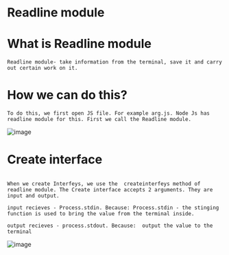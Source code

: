 # Readline module

# What is Readline module 

```
Readline module- take information from the terminal, save it and carry out certain work on it.
```

# How we can do this? 

```
To do this, we first open JS file. For example arg.js. Node Js has readline module for this. First we call the Readline module.

```
![image](https://user-images.githubusercontent.com/119097684/204076992-c13134d0-45b5-4d70-8452-09e00b7ce4ca.png)

# Create interface

```

When we create Interfeys, we use the  createinterfeys method of readline module. The Create interface accepts 2 arguments. They are input and output.

input recieves - Process.stdin. Because: Process.stdin - the stinging function is used to bring the value from the terminal inside.

output recieves - process.stdout. Because:  output the value to the terminal

```

![image](https://user-images.githubusercontent.com/119097684/204077475-092755b6-6818-43ff-8edf-dafa038719e5.png)
